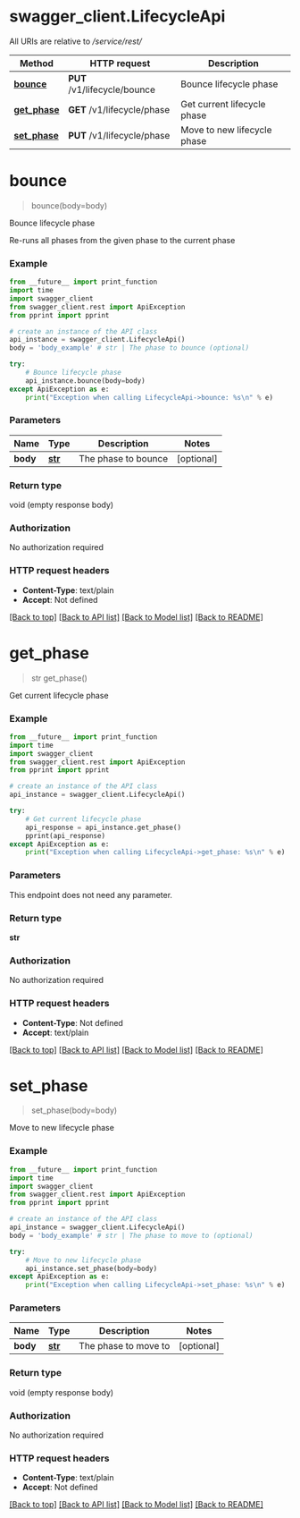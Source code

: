 # swagger_client.LifecycleApi

All URIs are relative to */service/rest/*

Method | HTTP request | Description
------------- | ------------- | -------------
[**bounce**](LifecycleApi.md#bounce) | **PUT** /v1/lifecycle/bounce | Bounce lifecycle phase
[**get_phase**](LifecycleApi.md#get_phase) | **GET** /v1/lifecycle/phase | Get current lifecycle phase
[**set_phase**](LifecycleApi.md#set_phase) | **PUT** /v1/lifecycle/phase | Move to new lifecycle phase

# **bounce**
> bounce(body=body)

Bounce lifecycle phase

Re-runs all phases from the given phase to the current phase

### Example
```python
from __future__ import print_function
import time
import swagger_client
from swagger_client.rest import ApiException
from pprint import pprint

# create an instance of the API class
api_instance = swagger_client.LifecycleApi()
body = 'body_example' # str | The phase to bounce (optional)

try:
    # Bounce lifecycle phase
    api_instance.bounce(body=body)
except ApiException as e:
    print("Exception when calling LifecycleApi->bounce: %s\n" % e)
```

### Parameters

Name | Type | Description  | Notes
------------- | ------------- | ------------- | -------------
 **body** | [**str**](str.md)| The phase to bounce | [optional] 

### Return type

void (empty response body)

### Authorization

No authorization required

### HTTP request headers

 - **Content-Type**: text/plain
 - **Accept**: Not defined

[[Back to top]](#) [[Back to API list]](../README.md#documentation-for-api-endpoints) [[Back to Model list]](../README.md#documentation-for-models) [[Back to README]](../README.md)

# **get_phase**
> str get_phase()

Get current lifecycle phase

### Example
```python
from __future__ import print_function
import time
import swagger_client
from swagger_client.rest import ApiException
from pprint import pprint

# create an instance of the API class
api_instance = swagger_client.LifecycleApi()

try:
    # Get current lifecycle phase
    api_response = api_instance.get_phase()
    pprint(api_response)
except ApiException as e:
    print("Exception when calling LifecycleApi->get_phase: %s\n" % e)
```

### Parameters
This endpoint does not need any parameter.

### Return type

**str**

### Authorization

No authorization required

### HTTP request headers

 - **Content-Type**: Not defined
 - **Accept**: text/plain

[[Back to top]](#) [[Back to API list]](../README.md#documentation-for-api-endpoints) [[Back to Model list]](../README.md#documentation-for-models) [[Back to README]](../README.md)

# **set_phase**
> set_phase(body=body)

Move to new lifecycle phase

### Example
```python
from __future__ import print_function
import time
import swagger_client
from swagger_client.rest import ApiException
from pprint import pprint

# create an instance of the API class
api_instance = swagger_client.LifecycleApi()
body = 'body_example' # str | The phase to move to (optional)

try:
    # Move to new lifecycle phase
    api_instance.set_phase(body=body)
except ApiException as e:
    print("Exception when calling LifecycleApi->set_phase: %s\n" % e)
```

### Parameters

Name | Type | Description  | Notes
------------- | ------------- | ------------- | -------------
 **body** | [**str**](str.md)| The phase to move to | [optional] 

### Return type

void (empty response body)

### Authorization

No authorization required

### HTTP request headers

 - **Content-Type**: text/plain
 - **Accept**: Not defined

[[Back to top]](#) [[Back to API list]](../README.md#documentation-for-api-endpoints) [[Back to Model list]](../README.md#documentation-for-models) [[Back to README]](../README.md)

